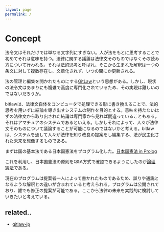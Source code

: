 ```yaml
---
layout: page
permalink: /
---
```


# Concept
法令文はそれだけでは単なる文字列にすぎない。人が法をもとに思考することで初めてそれは意味を持つ。法律に関する議論は法律文そのものではなくその読み方について行われる。それは法的思考と呼ばれ、そこから生まれた解釈は一つの条文に対して複数存在し、文章化されず、いつの間にか更新される。

法の管理と編集を開かれたものにする[GitLaw](http://gitlaw.us)という思想がある。しかし、現状の法令文はあまりにも複雑で高度に専門化されているため、その実現は難しいのではないだろうか。

bitlawは、法律文自体をコンピュータで処理できる形に書き換えることで、法的思考を用いずに結論を導き出すシステムの制作を目的とする。意味を持たないはずの法律文から取り出された結論は専門家から見れば間違っていることもある。それはアマチュアのシステムであるといえる。しかしそれによって、人々が法律文そのものについて議論することが可能になるのではないかと考える。bitlawは、システムを通して人々が法律を知り改良の提案をし編集する、法が民主化された未来を想像するものである。


まずは国の基本法である日本国憲法をプログラム化した。[日本国憲法 in Prolog](https://github.com/bitlaw-jp/the-constitution-of-japan)

これを利用し、日本国憲法の原則をQ&A方式で確認できるようにしたのが[論理憲法](http://bitlaw-jp.github.io/logicon-system)である。

現在のプログラムは提案者一人によって書かれたものであるため、誤りや通説となるような解釈との違いが含まれていると考えられる。プログラムは公開されており、誰でも修正の提案が可能である。ここから法律の未来を実践的に検討していきたいと考えている。

## related..
* [gitlaw-jp](http://gitlaw-jp.github.io)
